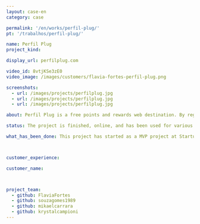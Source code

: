 ```yaml
---
layout: case-en
category: case

permalink: '/en/works/perfil-plug/'
pt: '/trabalhos/perfil-plug/'

name: Perfil Plug
project_kind:

display_url: perfilplug.com

video_id: 8vtjKSe3zE0
video_image: /images/customers/flavia-fortes-perfil-plug.png

screenshots:
  - url: /images/projects/perfilplug.jpg
  - url: /images/projects/perfilplug.jpg
  - url: /images/projects/perfilplug.jpg

about: Perfil Plug is a free points and rewards web destination. By registering, users win virtual currency that can be redeemed across popular local retailers.

status: The project is finished, online, and has been used for various users.

what_has_been_done: This project has started as a MVP project at Startup:DEV, and then continued development on HE:Help, so now it's finished. It's a good example of someone who launched his idea and chose to continue with us.



customer_experience:

customer_name:



project_team:
  - github: FlaviaFortes
  - github: souzagomes1989
  - github: mikaelcarrara
  - github: krystalcampioni
---
```

